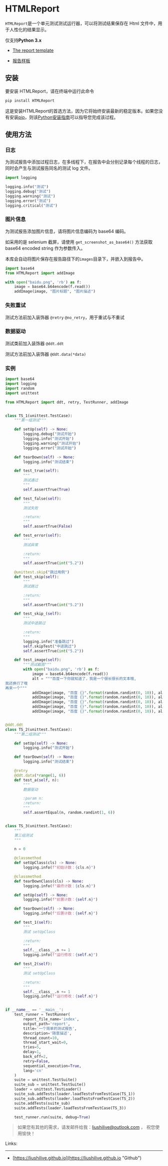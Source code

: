 # HTMLReport

`HTMLReport`是一个单元测试测试运行器，可以将测试结果保存在 Html 文件中，用于人性化的结果显示。

仅支持**Python 3.x**

* [The report template](https://liushilive.github.io/report/report/#en)

* [报告样板](https://liushilive.github.io/report/report/#cn)

## 安装

要安装 HTMLReport，请在终端中运行此命令

```bash
pip install HTMLReport
```

这是安装HTMLReport的首选方法，因为它将始终安装最新的稳定版本。如果您没有安装[pip](https://pip.pypa.io/)，则该[Python安装指南](http://docs.python-guide.org/en/latest/starting/installation/ "Python安装指南")可以指导您完成该过程。

## 使用方法

### 日志

为测试报告中添加过程日志，在多线程下，在报告中会分别记录每个线程的日志，同时会产生与测试报告同名的测试 log 文件。

```python
import logging

logging.info("测试")
logging.debug("测试")
logging.warning("测试")
logging.error("测试")
logging.critical("测试")
```

### 图片信息

为测试报告添加图片信息，请将图片信息编码为 base64 编码。

如采用的是 selenium 截屏，请使用 `get_screenshot_as_base64()` 方法获取 base64 encoded string 作为参数传入。

本库会自动将图片保存在报告路径下的`images`目录下，并嵌入到报告中。

```python
import base64
from HTMLReport import addImage

with open("baidu.png", 'rb') as f:
    image = base64.b64encode(f.read())
    addImage(image, "图片标题", "图片描述")
```

### 失败重试

测试方法前加入装饰器 `@retry` `@no_retry`，用于重试与不重试

### 数据驱动

测试类前加入装饰器 `@ddt.ddt` 

测试方法前加入装饰器 `@ddt.data(*data)`

### 实例

```python
import base64
import logging
import random
import unittest

from HTMLReport import ddt, retry, TestRunner, addImage


class TS_1(unittest.TestCase):
    """第一组测试"""

    def setUp(self) -> None:
        logging.debug("测试开始")
        logging.info("测试开始")
        logging.warning("测试开始")
        logging.error("测试开始")

    def tearDown(self) -> None:
        logging.info("测试结束")

    def test_true(self):
        """
        测试通过
        """
        self.assertTrue(True)

    def test_false(self):
        """
        测试失败

        :return:
        """
        self.assertTrue(False)

    def test_error(self):
        """
        测试异常

        :return:
        """
        self.assertTrue(int("5.2"))

    @unittest.skip("跳过用例")
    def test_skip(self):
        """
        测试跳过

        :return:
        """
        self.assertTrue(int("5.2"))

    def test_skip_(self):
        """
        测试中途跳过

        :return:
        """
        logging.info("准备跳过")
        self.skipTest("中途跳过")
        self.assertTrue(int("5.2"))

    def test_image(self):
        """测试截图"""
        with open("baidu.png", 'rb') as f:
            image = base64.b64encode(f.read())
            alt = """百度一下你就知道了，我是一个很长很长的文本哦,
我还换行了哦
再来一个"""
            addImage(image, "百度 {}".format(random.randint(0, 10)), alt)
            addImage(image, "百度 {}".format(random.randint(0, 10)), alt)
            addImage(image, "百度 {}".format(random.randint(0, 10)), alt)
            addImage(image, "百度 {}".format(random.randint(0, 10)), alt)
            addImage(image, "百度 {}".format(random.randint(0, 10)), alt)


@ddt.ddt
class TS_2(unittest.TestCase):
    """第二组测试"""

    def setUp(self) -> None:
        logging.info("测试开始")

    def tearDown(self) -> None:
        logging.info("测试结束")

    @retry
    @ddt.data(*range(1, 6))
    def test_a(self, n):
        """
        数据驱动

        :param n:
        :return:
        """
        self.assertEqual(n, random.randint(1, 6))


class TS_3(unittest.TestCase):
    """
    第三组测试
    """

    n = 0

    @classmethod
    def setUpClass(cls) -> None:
        logging.info(f"初始计数：{cls.n}")

    @classmethod
    def tearDownClass(cls) -> None:
        logging.info(f"最终计数：{cls.n}")

    def setUp(self) -> None:
        logging.info(f"前置计数：{self.n}")

    def tearDown(self) -> None:
        logging.info(f"后置计数：{self.n}")

    def test_1(self):
        """
        测试 setUpClass

        :return:
        """
        self.__class__.n += 1
        logging.info(f"运行修改：{self.n}")

    def test_2(self):
        """
        测试 setUpClass

        :return:
        """
        self.__class__.n += 1
        logging.info(f"运行修改：{self.n}")


if __name__ == '__main__':
    test_runner = TestRunner(
        report_file_name='index',
        output_path='report',
        title='一个简单的测试报告',
        description='随意描述',
        thread_count=10,
        thread_start_wait=0,
        tries=5,
        delay=1,
        back_off=2,
        retry=False,
        sequential_execution=True,
        lang='cn'
    )
    suite = unittest.TestSuite()
    suite_sub = unittest.TestSuite()
    loader = unittest.TestLoader()
    suite_sub.addTests(loader.loadTestsFromTestCase(TS_1))
    suite_sub.addTests(loader.loadTestsFromTestCase(TS_2))
    suite.addTests(suite_sub)
    suite.addTests(loader.loadTestsFromTestCase(TS_3))

    test_runner.run(suite, debug=True)

```

>如果您有其他的需求，请发邮件给我：<liushilive@outlook.com> ， 祝您使用愉快！

Links:

---------

* [https://liushilive.github.io](https://liushilive.github.io "Github")
